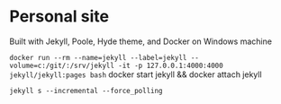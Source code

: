 # Personal site

Built with Jekyll, Poole, Hyde theme, and Docker on Windows machine


`
docker run --rm --name=jekyll --label=jekyll --volume=c:/git/:/srv/jekyll -it -p 127.0.0.1:4000:4000 jekyll/jekyll:pages bash
`
docker start jekyll  && docker attach jekyll

`
 jekyll s --incremental --force_polling
`